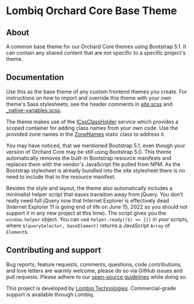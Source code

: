 # Lombiq Orchard Core Base Theme



## About

A common base theme for our Orchard Core themes using Bootstrap 5.1. It can contain any shared content that are not specific to a specific project's theme.


## Documentation

Use this as the base theme of any custom frontend themes you create. For instructions on how to import and override this theme with your own theme's Sass stylesheets, see the header comments in [site.scss](Assets/Styles/site.scss) and [_native-variables.scss](Assets/Styles/abstracts/_native-variables.scss).

The theme makes use of the [ICssClassHolder](Services/ICssClassHolder.cs) service which provides a scoped container for adding class names from your own code. Use the provided zone names in the [ZoneNames](Constants/ZoneNames.cs) static class to address it.

You may have noticed, that we mentioned Bootstrap 5.1, even though your version of Orchard Core may be still using Bootstrap 5.0. This theme automatically removes the built-in Bootstrap resource manifests and replaces them with the vendor's JavaScript file pulled from NPM. As the Bootstrap stylesheet is already bundled into the site stylesheet there is no need to include that in the resource manifest. 

Besides the style and layout, the theme also automatically includes a minimalist helper script that eases transition away from jQuery. You don't really need full jQuery now that Internet Explorer is effectively dead (Internet Explorer 11 is going end of life on June 15, 2022 so you should not support it in any new project at this time). The script gives you the `window.helper` object. You can use `helper.ready(($) => {})` in your scripts, where `$(querySelector, baseElement)` returns a JavaScript `Array` of `Element`s.

## Contributing and support

Bug reports, feature requests, comments, questions, code contributions, and love letters are warmly welcome, please do so via GitHub issues and pull requests. Please adhere to our [open-source guidelines](https://lombiq.com/open-source-guidelines) while doing so.

This project is developed by [Lombiq Technologies](https://lombiq.com/). Commercial-grade support is available through Lombiq.
